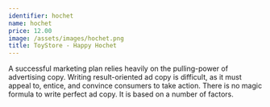 ```yaml
---
identifier: hochet
name: hochet
price: 12.00
image: /assets/images/hochet.png
title: ToyStore - Happy Hochet
---
```

A successful marketing plan relies heavily on the pulling-power of advertising copy. Writing result-oriented ad copy is difficult, as it must appeal to, entice, and convince consumers to take action. There is no magic formula to write perfect ad copy. It is based on a number of factors.
